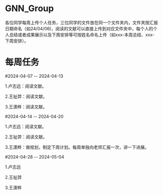 # GNN_Group
各位同学每周上传个人任务，三位同学的文件放在同一个文件夹内，文件夹按汇报日期命名（如24/04/06)，阅读的文献可以直接上传到对应文件夹中，每个人的个人总结或者成果展示以及下周安排等可按姓名命名上传（如xxx-本周总结、xxx-下周安排）。

# 每周任务

#2024-04-07 -- 2024-04-13

1.卢志远：阅读文献。

2.王祉羿：阅读文献。

3.王潇桦：阅读文献。

#2024-04-14 -- 2024-04-20

1.卢志远：阅读文献。

2.王祉羿：阅读文献。

3.王潇桦：做规划，制定下周计划。每周单独向老师汇报一次，讲一下进展。

#2024-04-28 -- 2024-05-04

1.卢志远

2.王祉羿

3.王潇桦
